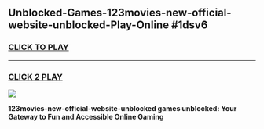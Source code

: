 
## Unblocked-Games-123movies-new-official-website-unblocked-Play-Online #1dsv6
<h3>
<a href="https://news.freeplayer.one?title=123movies-new-official-website-unblocked&ref=3">CLICK TO PLAY</a></h3>
<hr>

<h3>
<a href="https://news.freeplayer.one?title=123movies-new-official-website-unblocked&ref=3">CLICK 2 PLAY</a>
  
</h3>

<a href="https://news.freeplayer.one?title=123movies-new-official-website-unblocked&ref=3"><img src="https://clearcache.store/games.png"></a>


**123movies-new-official-website-unblocked games unblocked: Your Gateway to Fun and Accessible Online Gaming**
